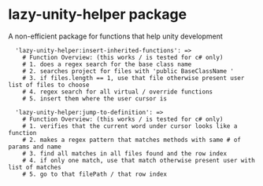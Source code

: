 # lazy-unity-helper package

A non-efficient package for functions that help unity development

      'lazy-unity-helper:insert-inherited-functions': => 
        # Function Overview: (this works / is tested for c# only)
        # 1. does a regex search for the base class name
        # 2. searches project for files with 'public BaseClassName '
        # 3. if files.length == 1, use that file otherwise present user list of files to choose
        # 4. regex search for all virtual / override functions
        # 5. insert them where the user cursor is
        
      'lazy-unity-helper:jump-to-definition': => 
        # Function Overview: (this works / is tested for c# only)
        # 1. verifies that the current word under cursor looks like a function
        # 2. makes a regex pattern that matches methods with same # of params and name
        # 3. find all matches in all files found and the row index
        # 4. if only one match, use that match otherwise present user with list of matches
        # 5. go to that filePath / that row index
